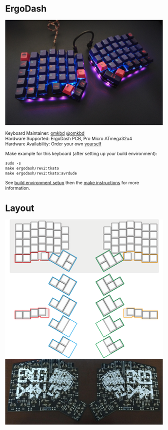 # ErgoDash

![ErgoDash](https://github.com/omkbd/picture/blob/master/Ergodash.jpg)

Keyboard Maintainer: [omkbd](https://github.com/omkbd) [@omkbd](https://twitter.com/omkbd)  
Hardware Supported: ErgoDash PCB, Pro Micro ATmega32u4  
Hardware Availability: Order your own [yourself](https://github.com/omkbd/ErgoDash)


Make example for this keyboard (after setting up your build environment):

    sudo -s
    make ergodash/rev2:tkato
    make ergodash/rev2:tkato:avrdude

See [build environment setup](https://docs.qmk.fm/#/getting_started_build_tools) then the [make instructions](https://docs.qmk.fm/#/getting_started_make_guide) for more information.

# Layout
![layout](https://github.com/omkbd/picture/blob/master/ergodash-layout.png)
![PCB](https://github.com/omkbd/picture/blob/master/Ergodash_PCB.jpg)
